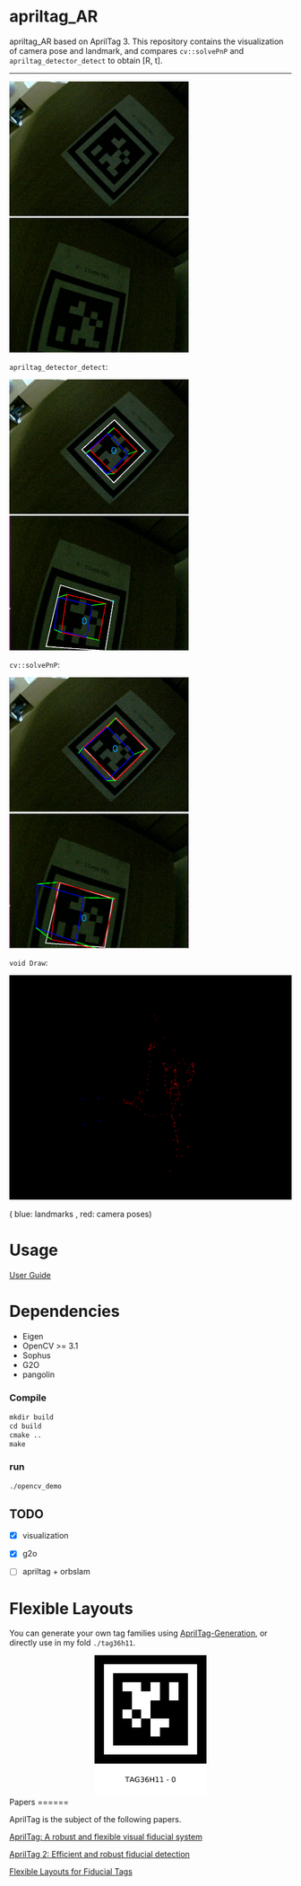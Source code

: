 apriltag_AR
==========
apriltag_AR based on AprilTag 3.  This repository contains the visualization of camera pose and  landmark,  and compares `cv::solvePnP` and `apriltag_detector_detect`  to obtain [R, t].

---

​                  <img width="320" height="240" src=".\tmp\1.png" style="zoom:100%;" />            <img width="320" height="240" src=".\tmp\2.png" style="zoom:100%;" />

`apriltag_detector_detect`:

​                  <img width="320" height="240" src=".\tmp\tag1.png" style="zoom:100%;" />            <img width="320" height="240" src=".\tmp\tag2.png" style="zoom:100%;" />

`cv::solvePnP`:

​                  <img width="320" height="240" src=".\tmp\pnp1.png" style="zoom:100%;" />             <img width="320" height="240" src=".\tmp\pnp2.png" style="zoom:100%;" />

`void Draw`:  

<img width="640" height="400" src=".\tmp\pointclound" style="zoom:100%;" />

  ( blue: landmarks ,  red: camera poses)

Usage
=====
[User Guide](https://github.com/AprilRobotics/apriltag/wiki/AprilTag-User-Guide)

Dependencies
=======

- Eigen
- OpenCV >= 3.1
- Sophus 
- G2O
- pangolin

### Compile

```
mkdir build
cd build
cmake ..
make
```

### run

```
./opencv_demo
```

## TODO

- [x] visualization 

- [x] g2o
- [ ] apriltag + orbslam

Flexible Layouts
================

You can generate your own tag families using [AprilTag-Generation](https://github.com/AprilRobotics/apriltag-generation), or directly use in my fold `./tag36h11`.

<div align=center><img width="200" height="250" src=".\tag36h11\tag36h11_0.png" style="zoom:100%;" /> </div>
Papers
======

AprilTag is the subject of the following papers.

[AprilTag: A robust and flexible visual fiducial system](https://april.eecs.umich.edu/papers/details.php?name=olson2011tags)

[AprilTag 2: Efficient and robust fiducial detection](https://april.eecs.umich.edu/papers/details.php?name=wang2016iros)

[Flexible Layouts for Fiducial Tags](https://april.eecs.umich.edu/papers/details.php?name=krogius2019iros)